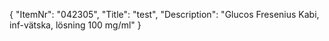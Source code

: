 {
  "ItemNr": "042305",
  "Title": "test",
  "Description": "Glucos Fresenius Kabi, inf-vätska, lösning 100 mg/ml"
}